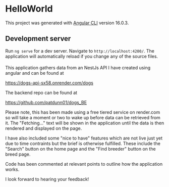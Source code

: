 # HelloWorld

This project was generated with [Angular CLI](https://github.com/angular/angular-cli) version 16.0.3.

## Development server

Run `ng serve` for a dev server. Navigate to `http://localhost:4200/`. The application will automatically reload if you change any of the source files.

####

This application gathers data from an NestJs API I have created using angular and can be found at 

https://dogs-api-sx58.onrender.com/dogs

The backend repo can be found at 

https://github.com/patdunn01/dogs_BE

Please note, this has been made using a free tiered service on render.com so will take a moment or two to wake up before data can be retrieved from it. The "Fetching..." text will be shown in the application until the data is then rendered and displayed on the page.

I have also included some "nice to have" features which are not live just yet due to time contraints but the brief is otherwise fulfilled. These include the "Search" button on the home page and the "Find breeder" button on the breed page. 


Code has been commented at relevant points to outline how the application works.

I look forward to hearing your feedback!